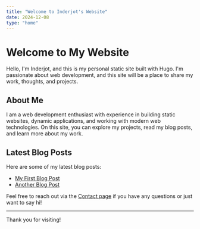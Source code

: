 ```yaml
---
title: "Welcome to Inderjot's Website"
date: 2024-12-08
type: "home"
---
```


# Welcome to My Website

Hello, I'm Inderjot, and this is my personal static site built with Hugo. I'm passionate about web development, and this site will be a place to share my work, thoughts, and projects.

## About Me

I am a web development enthusiast with experience in building static websites, dynamic applications, and working with modern web technologies. On this site, you can explore my projects, read my blog posts, and learn more about my work.

## Latest Blog Posts

Here are some of my latest blog posts:

- [My First Blog Post](posts/my-first-blog-post/)
- [Another Blog Post](posts/another-blog-post/)

Feel free to reach out via the [Contact page](/contact/) if you have any questions or just want to say hi!

---

Thank you for visiting!
